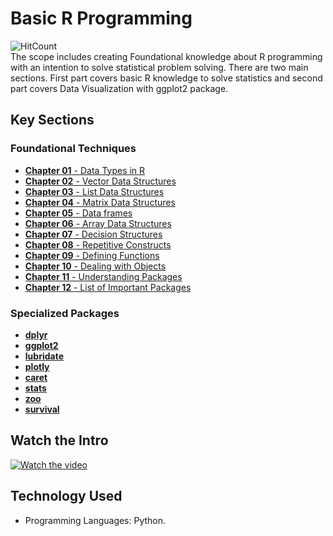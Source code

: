 # Basic R Programming   
![HitCount](https://hits.dwyl.com/fromsantanu/BRP-Main.svg) <br>
The scope includes creating Foundational knowledge about R programming with an intention to solve statistical problem solving. There are two main sections. First part covers basic R knowledge to solve statistics and second part covers Data Visualization with ggplot2 package.

## Key Sections
### Foundational Techniques
- [**Chapter 01** - Data Types in R](https://github.com/fromsantanu/BRP-Main/blob/main/pages/Chapter1.md) 
- [**Chapter 02** - Vector Data Structures](https://github.com/fromsantanu/BRP-Main/blob/main/pages/Chapter2.md) 
- [**Chapter 03** - List Data Structures](https://github.com/fromsantanu/BRP-Main/blob/main/pages/Chapter3.md) 
- [**Chapter 04** - Matrix Data Structures](https://github.com/fromsantanu/BRP-Main/blob/main/pages/Chapter4.md)
- [**Chapter 05** - Data frames](https://github.com/fromsantanu/BRP-Main/blob/main/pages/Chapter5.md) 
- [**Chapter 06** - Array Data Structures](https://github.com/fromsantanu/BRP-Main/blob/main/pages/Chapter6.md) 
- [**Chapter 07** - Decision Structures](https://github.com/fromsantanu/BRP-Main/blob/main/pages/Chapter7.md) 
- [**Chapter 08** - Repetitive Constructs](https://github.com/fromsantanu/BRP-Main/blob/main/pages/Chapter8.md) 
- [**Chapter 09** - Defining Functions](https://github.com/fromsantanu/BRP-Main/blob/main/pages/Chapter9.md) 
- [**Chapter 10** - Dealing with Objects](https://github.com/fromsantanu/BRP-Main/blob/main/pages/Chapter10.md)
- [**Chapter 11** - Understanding Packages](https://github.com/fromsantanu/BRP-Main/blob/main/pages/Chapter11.md) 
- [**Chapter 12** - List of Important Packages](https://github.com/fromsantanu/BRP-Main/blob/main/pages/Chapter12.md) 

### Specialized Packages
- [**dplyr**](https://github.com/fromsantanu/BRP-Main/blob/main/pages/dplyr-main.md)  
- [**ggplot2**](https://github.com/fromsantanu/BRP-Main/blob/main/pages/ggplot2-main.md)  
- [**lubridate**](https://github.com/fromsantanu/BRP-Main/blob/main/pages/lubridate-main.md) 
- [**plotly**](https://github.com/fromsantanu/BRP-Main/blob/main/pages/plotly-main.md) 
- [**caret**](https://github.com/fromsantanu/BRP-Main/blob/main/pages/caret-main.md) 
- [**stats**](https://github.com/fromsantanu/BRP-Main/blob/main/pages/stats-main.md) 
- [**zoo**](https://github.com/fromsantanu/BRP-Main/blob/main/pages/zoo-main.md)  
- [**survival**](https://github.com/fromsantanu/BRP-Main/blob/main/pages/survival-main.md) 

## Watch the Intro 
[![Watch the video](https://img.youtube.com/vi/tbd/hqdefault.jpg)](https://www.youtube.com/watch?v=tbd)

## Technology Used
- Programming Languages: Python.
